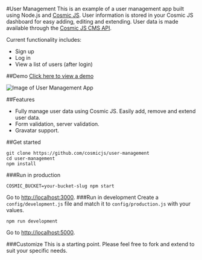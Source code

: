 #User Management
This is an example of a user management app built using Node.js and [Cosmic JS](https://cosmicjs.com).  User information is stored in your Cosmic JS dashboard for easy adding, editing and extending.  User data is made available through the [Cosmic JS CMS API](https://cosmicjs.com).

Current functionality includes:
- Sign up
- Log in
- View a list of users (after login)

##Demo
[Click here to view a demo](http://user-management.cosmicapp.co)

![Image of User Management App](https://cosmicjs.imgix.net/3a5df620-a636-11e6-8ae9-e32496a689d4-login.png?w=360)

##Features
- Fully manage user data using Cosmic JS.  Easily add, remove and extend user data.
- Form validation, server validation.
- Gravatar support.

##Get started
```
git clone https://github.com/cosmicjs/user-management
cd user-management
npm install
```

###Run in production
```
COSMIC_BUCKET=your-bucket-slug npm start
```
Go to [http://localhost:3000](http://localhost:3000).
###Run in development
Create a `config/development.js` file and match it to `config/production.js` with your values.
```
npm run development
```
Go to [http://localhost:5000](http://localhost:5000).

###Customize
This is a starting point.  Please feel free to fork and extend to suit your specific needs.
